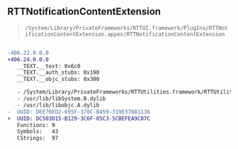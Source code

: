 ## RTTNotificationContentExtension

> `/System/Library/PrivateFrameworks/RTTUI.framework/PlugIns/RTTNotificationContentExtension.appex/RTTNotificationContentExtension`

```diff

-406.22.0.0.0
+406.24.0.0.0
   __TEXT.__text: 0x6c0
   __TEXT.__auth_stubs: 0x190
   __TEXT.__objc_stubs: 0x300

   - /System/Library/PrivateFrameworks/RTTUtilities.framework/RTTUtilities
   - /usr/lib/libSystem.B.dylib
   - /usr/lib/libobjc.A.dylib
-  UUID: DEE76ED2-695F-370C-B459-319E37081136
+  UUID: DC503D15-B129-3C6F-85C3-5CBEFEA9C87C
   Functions: 9
   Symbols:   43
   CStrings:  97

```
